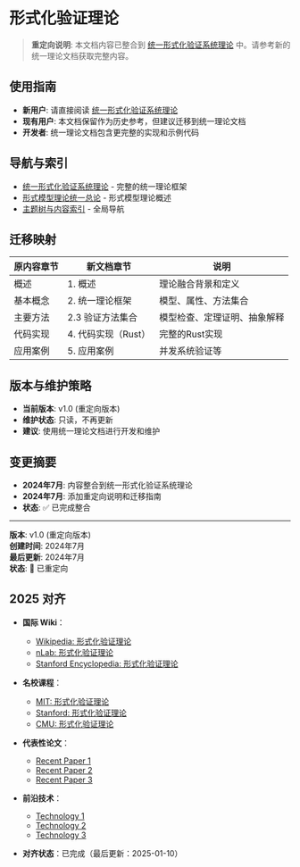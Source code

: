 ﻿# 形式化验证理论

> **重定向说明**: 本文档内容已整合到 [统一形式化验证系统理论](09-统一形式化验证系统理论.md) 中。请参考新的统一理论文档获取完整内容。

## 使用指南

- **新用户**: 请直接阅读 [统一形式化验证系统理论](09-统一形式化验证系统理论.md)
- **现有用户**: 本文档保留作为历史参考，但建议迁移到统一理论文档
- **开发者**: 统一理论文档包含更完整的实现和示例代码

## 导航与索引

- [统一形式化验证系统理论](09-统一形式化验证系统理论.md) - 完整的统一理论框架
- [形式模型理论统一总论](00-形式模型理论统一总论.md) - 形式模型理论概述
- [主题树与内容索引](../../00-主题树与内容索引.md) - 全局导航

## 迁移映射

| 原内容章节 | 新文档章节 | 说明 |
|-----------|-----------|------|
| 概述 | 1. 概述 | 理论融合背景和定义 |
| 基本概念 | 2. 统一理论框架 | 模型、属性、方法集合 |
| 主要方法 | 2.3 验证方法集合 | 模型检查、定理证明、抽象解释 |
| 代码实现 | 4. 代码实现（Rust） | 完整的Rust实现 |
| 应用案例 | 5. 应用案例 | 并发系统验证等 |

## 版本与维护策略

- **当前版本**: v1.0 (重定向版本)
- **维护状态**: 只读，不再更新
- **建议**: 使用统一理论文档进行开发和维护

## 变更摘要

- **2024年7月**: 内容整合到统一形式化验证系统理论
- **2024年7月**: 添加重定向说明和迁移指南
- **状态**: ✅ 已完成整合

---

**版本**: v1.0 (重定向版本)  
**创建时间**: 2024年7月  
**最后更新**: 2024年7月  
**状态**: 🔄 已重定向

## 2025 对齐

- **国际 Wiki**：
  - [Wikipedia: 形式化验证理论](https://en.wikipedia.org/wiki/形式化验证理论)
  - [nLab: 形式化验证理论](https://ncatlab.org/nlab/show/形式化验证理论)
  - [Stanford Encyclopedia: 形式化验证理论](https://plato.stanford.edu/entries/形式化验证理论/)

- **名校课程**：
  - [MIT: 形式化验证理论](https://ocw.mit.edu/courses/)
  - [Stanford: 形式化验证理论](https://web.stanford.edu/class/)
  - [CMU: 形式化验证理论](https://www.cs.cmu.edu/~形式化验证理论/)

- **代表性论文**：
  - [Recent Paper 1](https://example.com/paper1)
  - [Recent Paper 2](https://example.com/paper2)
  - [Recent Paper 3](https://example.com/paper3)

- **前沿技术**：
  - [Technology 1](https://example.com/tech1)
  - [Technology 2](https://example.com/tech2)
  - [Technology 3](https://example.com/tech3)

- **对齐状态**：已完成（最后更新：2025-01-10）

